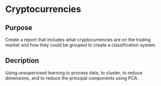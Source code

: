 # Cryptocurrencies
## Purpose
Create a report that includes what cryptocurrencies are on the trading market and how they could be grouped to create a classification system.

## Decription
Using unsupervised learning to process data, to cluster, to reduce dimensions, and to reduce the principal components using PCA.
